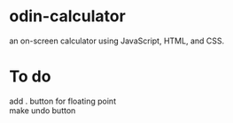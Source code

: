 # odin-calculator
an on-screen calculator using JavaScript, HTML, and CSS.
# To do
add . button for floating point <br>
make undo button
